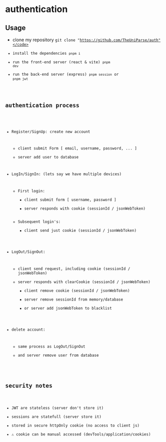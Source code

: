 # authentication

## Usage
- clone my repository <code>git clone "https://github.com/TheUniParse/auth"</code>
- install the dependencies <code>pnpm i</code>
- run the front-end server (react & vite) <code>pnpm dev</code>
- run the back-end server (express) <code>pnpm session</code> or <code>pnpm jwt</code>


## authentication process
- Register/SignUp: create new account
  - client submit Form [ email, username, password, ... ]
  - server add user to database

- LogIn/SignIn: (lets say we have multiple devices)
  - First login:
    - client submit form [ username, password ]
    - server responds with cookie (sessionId / jsonWebToken)
  - Subsequent login's:
    - client send just cookie (sessionId / jsonWebToken)

- LogOut/SignOut:
  - client send request, including cookie (sessionId / jsonWebToken)
  - server responds with clearCookie (sessionId / jsonWebToken)
    - client remove cookie (sessionId / jsonWebToken)
    - server remove sessionId from memory/database
    - or server add jsonWebToken to blacklist

- delete account:  
  - same process as LogOut/SignOut
  - and server remove user from database


## security notes
 - JWT are stateless (server don't store it)
 - sessions are statefull (server store it)
 - stored in secure httpOnly cookie (no access to client js)
 - ⚠️ cookie can be manual accessed (devTools/application/cookies)